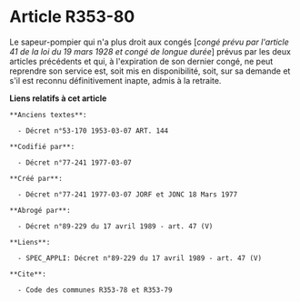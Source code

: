# Article R353-80

Le sapeur-pompier qui n'a plus droit aux congés [*congé prévu par l'article 41 de la loi du 19 mars 1928 et congé de longue
durée*] prévus par les deux articles précédents et qui, à l'expiration de son dernier congé, ne peut reprendre son service
est, soit mis en disponibilité, soit, sur sa demande et s'il est reconnu définitivement inapte, admis à la retraite.

**Liens relatifs à cet article**

	**Anciens textes**:

	  - Décret n°53-170 1953-03-07 ART. 144

	**Codifié par**:

	  - Décret n°77-241 1977-03-07

	**Créé par**:

	  - Décret n°77-241 1977-03-07 JORF et JONC 18 Mars 1977

	**Abrogé par**:

	  - Décret n°89-229 du 17 avril 1989 - art. 47 (V)

	**Liens**:

	  - SPEC_APPLI: Décret n°89-229 du 17 avril 1989 - art. 47 (V)

	**Cite**:

	  - Code des communes R353-78 et R353-79
